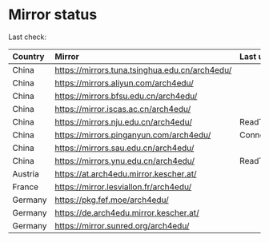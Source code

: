 <script src="./time.js"></script>
# Mirror status
Last check: <script type="text/javascript">localize(1676135796.8301077);</script>

|Country|Mirror|Last update|
|:------|:-----|:----------|
|China|https://mirrors.tuna.tsinghua.edu.cn/arch4edu/|<script type="text/javascript">localize(1676097182);</script>|
|China|https://mirrors.aliyun.com/arch4edu/|<script type="text/javascript">localize(1676054112);</script>|
|China|https://mirrors.bfsu.edu.cn/arch4edu/|<script type="text/javascript">localize(1676097182);</script>|
|China|https://mirror.iscas.ac.cn/arch4edu/|<script type="text/javascript">localize(1676097182);</script>|
|China|https://mirrors.nju.edu.cn/arch4edu/|ReadTimeout|
|China|https://mirrors.pinganyun.com/arch4edu/|ConnectionError|
|China|https://mirrors.sau.edu.cn/arch4edu/|<script type="text/javascript">localize(1673850842);</script>|
|China|https://mirrors.ynu.edu.cn/arch4edu/|ReadTimeout|
|Austria|https://at.arch4edu.mirror.kescher.at/|<script type="text/javascript">localize(1676097182);</script>|
|France|https://mirror.lesviallon.fr/arch4edu/|<script type="text/javascript">localize(1676097182);</script>|
|Germany|https://pkg.fef.moe/arch4edu/|<script type="text/javascript">localize(1676097182);</script>|
|Germany|https://de.arch4edu.mirror.kescher.at/|<script type="text/javascript">localize(1676097182);</script>|
|Germany|https://mirror.sunred.org/arch4edu/|<script type="text/javascript">localize(1676097182);</script>|

<script src="./tablefilter/tablefilter.js"></script>
<script src="./table.js"></script>